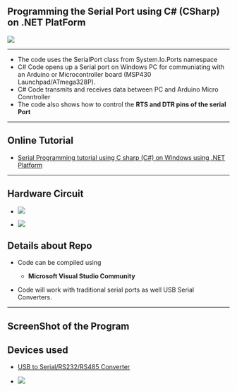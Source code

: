 ## Programming the Serial Port using C# (CSharp) on .NET PlatForm 

![](https://www.xanthium.in/sites/default/files/site-images/serial-prog-Csharp/serial-communication-net-core-dotnet-linux-windows.jpg)

-----------------------------------------------------------------------------------------------------------------------------------------------------------------

- The code uses the SerialPort class from System.Io.Ports namespace
- C# Code opens up a Serial port on Windows PC for communiating with an Arduino or Microcontroller board (MSP430 Launchpad/ATmega328P).
- C# Code transmits and receives data between PC and Arduino Micro Conntroller
- The code also shows how to control the **RTS and DTR pins of the serial Port**

-----------------------------------------------------------------------------------------------------------------------------------------------------------------

## Online Tutorial

 - [Serial Programming tutorial using C sharp (C#) on Windows using .NET Platform](https://www.xanthium.in/serial-port-communication-programming-arduino-raspberry-pi-using-csharp-on-windows)


-----------------------------------------------------------------------------------------------------------------------------------------------------------------

## Hardware Circuit

- ![](https://www.xanthium.in/sites/default/files/inline-images/serial-port-communication-arduino-pc-csharp-dotnet.jpg)

- ![](https://www.xanthium.in/sites/default/files/inline-images/connect-atmega328p-micro-pc-using-csharp.jpg)


## Details about Repo

- Code can be compiled using 
    - **Microsoft Visual Studio Community** 
   

- Code will work with traditional serial ports as well USB Serial Converters. 

-----------------------------------------------------------------------------------------------------------------------------------------------------------------

## ScreenShot of the Program


## Devices used

- [USB to Serial/RS232/RS485 Converter](https://www.xanthium.in/USB-to-Serial-RS232-RS485-Converter)

- ![](https://www.xanthium.in/sites/default/files/inline-images/USB-to-serial-rs232-rs485-converter-parts_2_2.jpg)

  
